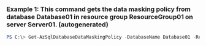 ### Example 1: This command gets the data masking policy from database Database01 in resource group ResourceGroup01 on server Server01. (autogenerated)
```powershell
PS C:\> Get-AzSqlDatabaseDataMaskingPolicy -DatabaseName Database01 -ResourceGroupName ResourceGroup01 -ServerName Server01
```

